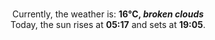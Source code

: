 <p  align="center"><br/>Currently, the weather is: <b> 16°C, <i>broken clouds</i></b></br>Today, the sun rises at <b>05:17</b> and sets at <b>19:05</b>.</p>